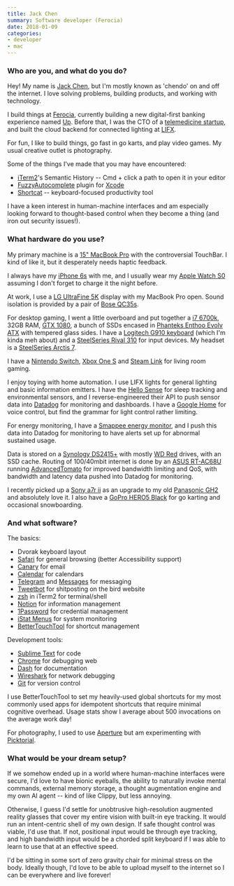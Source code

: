 ```yaml
---
title: Jack Chen
summary: Software developer (Ferocia)
date: 2018-01-09
categories:
- developer
- mac
---
```


### Who are you, and what do you do?

Hey! My name is [Jack Chen](https://chen.do/ "Jack's website."), but I'm mostly known as 'chendo' on and off the internet. I love solving problems, building products, and working with technology.

I build things at [Ferocia](https://www.ferocia.com.au/ "An financial software company."), currently building a new digital-first banking experience named [Up][up.2]. Before that, I was the CTO of a [telemedicine startup][mydr-go], and built the cloud backend for connected lighting at [LIFX](https://www.lifx.com.au/ "A connected lighting company.").

For fun, I like to build things, go fast in go karts, and play video games. My usual creative outlet is photography.

Some of the things I've made that you may have encountered:

- [iTerm2][]'s Semantic History -- Cmd + click a path to open it in your editor
- [FuzzyAutocomplete][] plugin for [Xcode][]
- [Shortcat][] -- keyboard-focused productivity tool

I have a keen interest in human-machine interfaces and am especially looking forward to thought-based control when they become a thing (and iron out security issues!).

### What hardware do you use?

My primary machine is a [15" MacBook Pro][macbook-pro] with the controversial TouchBar. I kind of like it, but it desperately needs haptic feedback.

I always have my [iPhone 6s][iphone-6s] with me, and I usually wear my [Apple Watch S0][apple-watch] assuming I don't forget to charge it the night before.

At work, I use a [LG UltraFine 5K][ultrafine-5k] display with my MacBook Pro open. Sound isolation is provided by a pair of [Bose QC35s][quietcomfort-35].

For desktop gaming, I went a little overboard and put together a [i7 6700k][core-i7-6700k], 32GB RAM, [GTX 1080][geforce-gtx-1080-ti], a bunch of SSDs encased in [Phanteks Enthoo Evolv ATX][enthoo-evolv-atx] with tempered glass sides. I have a [Logitech G910 keyboard][g910] (which I'm kinda meh about) and a [SteelSeries Rival 310][rival-310] for input devices. My headset is a [SteelSeries Arctis 7][arctis-7].

I have a [Nintendo Switch][switch.2], [Xbox One S][xbox-one-s] and [Steam Link][steam-link] for living room gaming.

I enjoy toying with home automation. I use LIFX lights for general lighting and basic information emitters. I have the [Hello Sense][sense] for sleep tracking and environmental sensors, and I reverse-engineered their API to push sensor data into [Datadog][] for monitoring and dashboards. I have a [Google Home][google-home] for voice control, but find the grammar for light control rather limiting.

For energy monitoring, I have a [Smappee energy monitor][energy-monitor], and I push this data into Datadog for monitoring to have alerts set up for abnormal sustained usage.

Data is stored on a [Synology DS2415+][diskstation-ds2415-plus] with mostly [WD Red][wd-red] drives, with an SSD cache. Routing of 100/40mbit internet is done by an [ASUS RT-AC68U][rt-ac68u] running [AdvancedTomato][] for improved bandwidth limiting and QoS, with bandwidth and latency data pushed into Datadog for monitoring.

I recently picked up a [Sony a7r ii][a7r-ii] as an upgrade to my old [Panasonic GH2][lumix-dmc-gh2] and absolutely love it. I also have a [GoPro HERO5 Black][hero5-black] for go karting and occasional snowboarding.

### And what software?

The basics:

- Dvorak keyboard layout
- [Safari][] for general browsing (better Accessibility support)
- [Canary][canary-mail] for email
- [Calendar][] for calendars
- [Telegram][] and [Messages][] for messaging
- [Tweetbot][] for shitposting on the bird website
- [zsh][] in iTerm2 for terminal/shell
- [Notion][] for information management
- [1Password][] for credential management
- [iStat Menus][istat-menus] for system monitoring
- [BetterTouchTool][] for shortcut management

Development tools:

- [Sublime Text][sublime-text] for code
- [Chrome][] for debugging web
- [Dash][] for documentation
- [Wireshark][] for network debugging
- [Git][] for version control

I use BetterTouchTool to set my heavily-used global shortcuts for my most commonly used apps for idempotent shortcuts that require minimal cognitive overhead. Usage stats show I average about 500 invocations on the average work day!

For photography, I used to use [Aperture][] but am experimenting with [Picktorial][].

### What would be your dream setup?

If we somehow ended up in a world where human-machine interfaces were secure, I'd love to have bionic eyeballs, the ability to naturally invoke mental commands, external memory storage, a thought augmentation engine and my own AI agent -- kind of like Clippy, but less annoying.

Otherwise, I guess I'd settle for unobtrusive high-resolution augmented reality glasses that cover my entire vision with built-in eye tracking. It would run an intent-centric shell of my own design. If safe thought control was viable, I'd use that. If not, positional input would be through eye tracking, and high bandwidth input would be a chorded split keyboard if I was able to learn to use that at an effective speed.

I'd be sitting in some sort of zero gravity chair for minimal stress on the body. Ideally though, I'd love to be able to upload myself to the internet so I can be everywhere and live forever!

[1password]: https://1password.com "Password management software for Mac OS X."
[a7r-ii]: https://electronics.sony.com/imaging/interchangeable-lens-cameras/full-frame/p/ilce7rm2-b "A 42.4 megapixel camera."
[advancedtomato]: https://advancedtomato.com/ "Alternative router firmware with a pretty UI."
[aperture]: https://en.wikipedia.org/wiki/Aperture_(software) "Photo editing and management software for Mac OS X."
[apple-watch]: https://www.apple.com/watch/ "A smartwatch."
[arctis-7]: https://steelseries.com/gaming-headsets/arctis-7 "A wireless gaming headset."
[bettertouchtool]: https://www.boastr.net/ "Mac software to add custom multi-touch gestures."
[calendar]: https://en.wikipedia.org/wiki/Calendar_(Apple) "The calendar software included with macOS."
[canary-mail]: https://canarymail.io/ "An email client."
[chrome]: https://www.google.com/intl/en/chrome/ "A WebKit-based browser, where each tab runs in its own thread."
[core-i7-6700k]: https://corpredirect.intel.com/Redirector/404Redirector.aspx?https://ark.intel.com/products/88195/Intel-Core-i7-6700K-Processor-8M-Cache-up-to-4_20-GHz "A computer processor."
[dash]: https://kapeli.com/dash "A snippet and documentation browser for Mac developers."
[datadog]: https://www.datadoghq.com/ "A monitoring and analytics service."
[diskstation-ds2415-plus]: https://www.synology.com/en-us/support/download/DS2415+ "A 12-bay NAS device."
[energy-monitor]: https://www.smappee.com/energy-monitor "A device for monitoring energy consumption."
[enthoo-evolv-atx]: https://www.phanteks.com/Enthoo-Evolv-ATX.html "A PC tower case."
[fuzzyautocomplete]: https://github.com/FuzzyAutocomplete/FuzzyAutocompletePlugin "An autocomplete plugin for Xcode."
[g910]: https://www.logitechg.com/en-us/product/rgb-gaming-keyboard-g910.html "A gaming keyboard."
[geforce-gtx-1080-ti]: https://www.nvidia.com/en-us/geforce/10-series/ "A graphics card."
[git]: https://git-scm.com/ "A version control system."
[google-home]: http://web.archive.org/web/20190618004708/https://store.google.com/product/google_home?hl=ja "A voice assistant device."
[hero5-black]: http://web.archive.org/web/20221206213529/https://www.amazon.com/GoPro-CHDHX-502-HERO5-Black/dp/B01M14ATO0 "A 4K video camera."
[iphone-6s]: https://en.wikipedia.org/wiki/IPhone_6S "A smartphone."
[istat-menus]: https://bjango.com/mac/istatmenus/ "A collection of Mac OS X menu items for monitoring your system."
[iterm2]: https://iterm2.com/ "An alternative terminal application for Mac OS X."
[lumix-dmc-gh2]: https://en.wikipedia.org/wiki/Panasonic_Lumix_DMC-GH2 "A Micro Four Thirds DSLR camera."
[macbook-pro]: https://www.apple.com/macbook-pro/ "A laptop."
[messages]: https://en.wikipedia.org/wiki/Messages_(application) "A chat client for Mac."
[mydr-go]: http://web.archive.org/web/20180322163820/http://mydrgo.com.au/ "A telemedical service."
[notion]: https://www.notion.so/ "A collaborative wiki service."
[picktorial]: https://www.picktorial.com/ "Photo editing software."
[quietcomfort-35]: http://web.archive.org/web/20220309113434/https://www.bose.com/en_us/products/headphones/over_ear_headphones/quietcomfort-35-wireless-ii.html "Wireless over-the-ear headphones."
[rival-310]: https://steelseries.com/gaming-mice/rival-310 "A gaming mouse."
[rt-ac68u]: http://web.archive.org/web/20230706193140/https://www.asus.com/us/networking-iot-servers/wifi-routers/asus-wifi-routers/rtac68u/ "A dual-band wifi router."
[safari]: https://www.apple.com/safari/ "A fast web browser."
[sense]: http://web.archive.org/web/20180125185136/https://hello.is/ "A device with environmental sensors and sleep tracking."
[shortcat]: https://shortcat.app/ "A macOS tool for controlling UI elements via the keyboard."
[steam-link]: https://en.wikipedia.org/wiki/Steam_Link "A device for streaming Steam games to a TV."
[sublime-text]: http://www.sublimetext.com/ "A coder's text editor."
[switch.2]: https://www.nintendo.com/switch/ "A gaming console."
[telegram]: https://telegram.org/ "A secure messaging service."
[tweetbot]: https://tapbots.com/tweetbot/mac/ "A Twitter client for the Mac."
[ultrafine-5k]: http://web.archive.org/web/20190711102445/https://www.apple.com/shop/product/HKN62LL/A/lg-ultrafine-5k-display "A 27 inch monitor."
[up.2]: https://up.com.au/ "An internet bank."
[wd-red]: http://web.archive.org/web/20151031072220/http://wd.com:80/en/products/products.aspx?id=810 "A hard disk designed for NAS/RAID usage."
[wireshark]: https://www.wireshark.org/ "A network protocol analyser."
[xbox-one-s]: http://web.archive.org/web/20200107002044/https://www.xbox.com/en-US/xbox-one-s "A gaming console."
[xcode]: https://en.wikipedia.org/wiki/Xcode "An IDE for Mac developers."
[zsh]: https://www.zsh.org/ "An interactive shell and scripting language."
